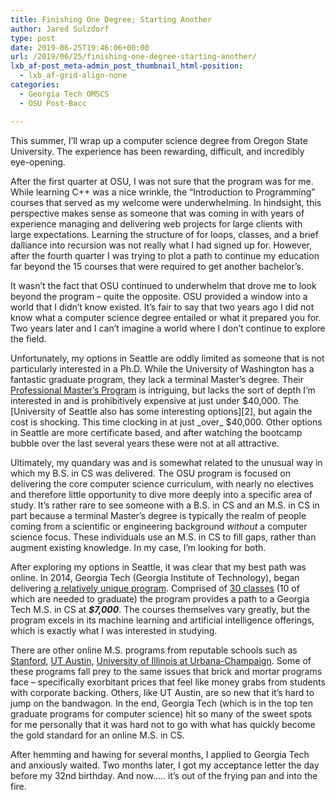 ```yaml
---
title: Finishing One Degree; Starting Another
author: Jared Sulzdorf
type: post
date: 2019-06-25T19:46:06+00:00
url: /2019/06/25/finishing-one-degree-starting-another/
lxb_af-post_meta-admin_post_thumbnail_html-position:
  - lxb_af-grid-align-none
categories:
  - Georgia Tech OMSCS
  - OSU Post-Bacc

---
```

This summer, I&#8217;ll wrap up a computer science degree from Oregon State University. The experience has been rewarding, difficult, and incredibly eye-opening.

After the first quarter at OSU, I was not sure that the program was for me. While learning C++ was a nice wrinkle, the &#8220;Introduction to Programming&#8221; courses that served as my welcome were underwhelming. In hindsight, this perspective makes sense as someone that was coming in with years of experience managing and delivering web projects for large clients with large expectations. Learning the structure of for loops, classes, and a brief dalliance into recursion was not really what I had signed up for. However, after the fourth quarter I was trying to plot a path to continue my education far beyond the 15 courses that were required to get another bachelor&#8217;s.

It wasn&#8217;t the fact that OSU continued to underwhelm that drove me to look beyond the program &#8211; quite the opposite. OSU provided a window into a world that I didn&#8217;t know existed. It&#8217;s fair to say that two years ago I did not know what a computer science degree entailed or what it prepared you for. Two years later and I can&#8217;t imagine a world where I don&#8217;t continue to explore the field. <!--more-->

Unfortunately, my options in Seattle are oddly limited as someone that is not particularly interested in a Ph.D. While the University of Washington has a fantastic graduate program, they lack a terminal Master&#8217;s degree. Their [Professional Master&#8217;s Program][1] is intriguing, but lacks the sort of depth I&#8217;m interested in and is prohibitively expensive at just under $40,000. The [University of Seattle also has some interesting options][2], but again the cost is shocking. This time clocking in at just _over_ $40,000. Other options in Seattle are more certificate based, and after watching the bootcamp bubble over the last several years these were not at all attractive.

Ultimately, my quandary was and is somewhat related to the unusual way in which my B.S. in CS was delivered. The OSU program is focused on delivering the core computer science curriculum, with nearly no electives and therefore little opportunity to dive more deeply into a specific area of study. It&#8217;s rather rare to see someone with a B.S. in CS and an M.S. in CS in part because a terminal Master&#8217;s degree is typically the realm of people coming from a scientific or engineering background _without_ a computer science focus. These individuals use an M.S. in CS to fill gaps, rather than augment existing knowledge. In my case, I&#8217;m looking for both.

After exploring my options in Seattle, it was clear that my best path was online. In 2014, Georgia Tech (Georgia Institute of Technology), began delivering [a relatively unique program][3]. Comprised of [30 classes][4] (10 of which are needed to graduate) the program provides a path to a Georgia Tech M.S. in CS at _**$7,000**_. The courses themselves vary greatly, but the program excels in its machine learning and artificial intelligence offerings, which is exactly what I was interested in studying.

There are other online M.S. programs from reputable schools such as [Stanford][5], [UT Austin,][6] [University of Illinois at Urbana-Champaign][7]. Some of these programs fall prey to the same issues that brick and mortar programs face &#8211; specifically exorbitant prices that feel like money grabs from students with corporate backing. Others, like UT Austin, are so new that it&#8217;s hard to jump on the bandwagon. In the end, Georgia Tech (which is in the top ten graduate programs for computer science) hit so many of the sweet spots for me personally that it was hard not to go with what has quickly become the gold standard for an online M.S. in CS.

After hemming and hawing for several months, I applied to Georgia Tech and anxiously waited. Two months later, I got my acceptance letter the day before my 32nd birthday. And now&#8230;.. it&#8217;s out of the frying pan and into the fire.

 [1]: https://www.cs.washington.edu/academics/pmp
 [2]: https://www.seattleu.edu/scieng/computer-science/graduate/mscs/
 [3]: http://www.omscs.gatech.edu/
 [4]: http://www.omscs.gatech.edu/current-courses
 [5]: https://scpd.stanford.edu/public/category/courseCategoryCertificateProfile.do?method=load&certificateId=1240861
 [6]: https://www.cs.utexas.edu/msonline
 [7]: https://cs.illinois.edu/academics/graduate/professional-mcs-program/online-master-computer-science